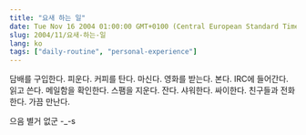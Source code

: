 ```yaml
---
title: "요새 하는 일"
date: Tue Nov 16 2004 01:00:00 GMT+0100 (Central European Standard Time)
slug: 2004/11/요새-하는-일
lang: ko
tags: ["daily-routine", "personal-experience"]
---
```


담배를 구입한다. 피운다.
커피를 탄다. 마신다.
영화를 받는다. 본다.
IRC에 들어간다. 읽고 쓴다.
메일함을 확인한다. 스팸을 지운다.
잔다.
샤워한다.
싸이한다.
친구들과 전화한다.
가끔 만난다.

으음 별거 없군 -_-s
